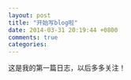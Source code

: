 ```yaml
---
layout: post
title: "开始写blog啦"
date: 2014-03-31 20:19:44 +0800
comments: true
categories: 
---
```


这是我的第一篇日志，以后多多关注！
